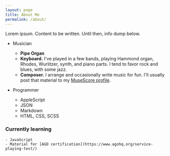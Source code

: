 ```yaml
---
layout: page
title: About Me
permalink: /about/
---
```


Lorem ipsum. Content to be written. Until then, info dump below.

- Musician
	- **Pipe Organ**
    - **Keyboard.** I've played in a few bands, playing Hammond organ, Rhodes, Wurlitzer, synth, and piano parts. I tend to favor rock and blues, with some jazz.
    - **Composer.** I arrange and occasionally write music for fun. I'll usually post that material to my [MuseScore profile](https://musescore.com/jpcranford/).

- Programmer
	- AppleScript
	- JSON
	- Markdown
	- HTML, CSS, SCSS

### Currently learning
	- JavaScript
	- Material for [AGO certification](https://www.agohq.org/service-playing-test/)
